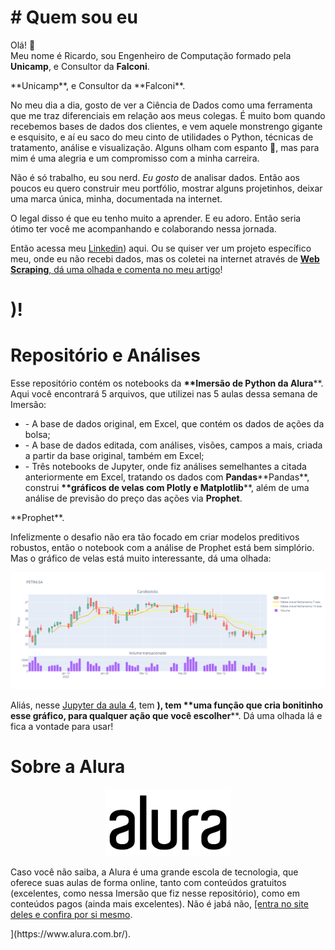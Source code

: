 <h1 id="quem-sou-eu"># Quem sou eu</h1>
<p>

Olá! 👋<br>
Meu nome é Ricardo, sou Engenheiro de Computação formado pela <strong>Unicamp</strong>, e Consultor da <strong>Falconi</strong>.</p>
<p>**Unicamp**, e Consultor da **Falconi**. 

No meu dia a dia, gosto de ver a Ciência de Dados como uma ferramenta que me traz diferenciais em relação aos meus colegas. É muito bom quando recebemos bases de dados dos clientes, e vem aquele monstrengo gigante e esquisito, e aí eu saco do meu cinto de utilidades o Python, técnicas de tratamento, análise e visualização. Alguns olham com espanto 👀, mas para mim é uma alegria e um compromisso com a minha carreira.</p>
<p>

Não é só trabalho, eu sou nerd. <em>*Eu gosto</em>* de analisar dados. Então aos poucos eu quero construir meu portfólio, mostrar alguns projetinhos, deixar uma marca única, minha, documentada na internet.</p>
<p>

O legal disso é que eu tenho muito a aprender. E eu adoro. Então seria ótimo ter você me acompanhando e colaborando nessa jornada.</p>
<p>

Então acessa meu <a href="[Linkedin](https://www.linkedin.com/in/ricardopeloi/">Linkedin</a>) aqui. Ou se quiser ver um projeto específico meu, onde eu não recebi dados, mas os coletei na internet através de <a href="[**Web Scraping**, dá uma olhada e comenta no meu artigo](https://www.linkedin.com/pulse/meus-projetos-de-data-science-com-web-scraping-ricardo-ferrari-peloi/"><strong>Web Scraping</strong>, dá uma olhada e comenta no meu artigo</a>!</p>
<h1 id="repositório-e-análises">)!

# Repositório e Análises</h1>
<p>
Esse repositório contém os notebooks da <strong>**Imersão de Python da Alura</strong>**. Aqui você encontrará 5 arquivos, que utilizei nas 5 aulas dessa semana de Imersão:</p>
<ul>
<li>
- A base de dados original, em Excel, que contém os dados de ações da bolsa;</li>
<li>
- A base de dados editada, com análises, visões, campos a mais, criada a partir da base original, também em Excel;</li>
<li>
- Três notebooks de Jupyter, onde fiz análises semelhantes a citada anteriormente em Excel, tratando os dados com <strong>Pandas</strong>**Pandas**, construi <strong>**gráficos de velas com Plotly e Matplotlib</strong>**, além de uma análise de previsão do preço das ações via <strong>Prophet</strong>.</li>
</ul>
<p>**Prophet**.

Infelizmente o desafio não era tão focado em criar modelos preditivos robustos, então o notebook com a análise de Prophet está bem simplório. Mas o gráfico de velas está muito interessante, dá uma olhada:</p>
<center><img src="https://raw.githubusercontent.com/ricardopeloi/alura_imersao_python/61c9bcd6262c1000575cc51a3f231ca3743454af/Imagens/newplot.png" alt="drawing" 
/></center>
<p>
Aliás, nesse <a href="[Jupyter da aula 4](https://github.com/ricardopeloi/alura_imersao_python/blob/Altera%C3%A7%C3%B5es/Aula_4_-_Gr%C3%A1fico_Velas.ipynb">Jupyter da aula 4</a>, tem <strong>), tem **uma função que cria bonitinho esse gráfico, para qualquer ação que você escolher</strong>**. Dá uma olhada lá e fica a vontade para usar!</p>
<h1 id="sobre-a-alura">

# Sobre a Alura</h1>
<center><img src="https://raw.githubusercontent.com/ricardopeloi/alura_imersao_python/main/Imagens/Logo%20Alura.webp" alt="drawing" width="200"
/></center>
<p>
Caso você não saiba, a Alura é uma grande escola de tecnologia, que oferece suas aulas de forma online, tanto com conteúdos gratuitos (excelentes, como nessa Imersão que fiz nesse repositório), como em conteúdos pagos (ainda mais excelentes). Não é jabá não, <a href="https://www.alura.com.br/">[entra no site deles e confira por si mesmo</a>.</p>
](https://www.alura.com.br/).
<!--stackedit_data:
eyJoaXN0b3J5IjpbODU4MjE4MDQxLDY1ODYwMTk5NF19
-->